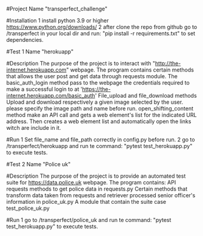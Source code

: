 #Project Name
"transperfect_challenge"

#Installation
1 install python 3.9 or higher https://www.python.org/downloads/
2 after clone the repo from github go to /transperfect in your local dir and run: "pip install -r requirements.txt" to set dependencies.  

#Test 1 Name
"herokuapp"

#Description
The purpose of the project is to interact with "http://the-internet.herokuapp.com" webpage. 
The program contains certain methods that allows the user post and get data through requests module. 
The basic_auth_login method pass to the webpage the credentials required to make a successful login to at 'https://the-internet.herokuapp.com/basic_auth' 
File_upload and file_download methods Upload and download respectively a given image selected by the user. please specify the image path and name before run.
open_shifting_content method make an API call and gets a web element's list for the indicated URL address. Then creates a web element list and automatically open the links witch are include in it.

#Run
1 Set file_name and file_path correctly in config.py before run.
2 go to /transperfect/herokuapp and run te command: "pytest test_herokuapp.py" to execute tests.

#Test 2 Name
"Police uk"

#Description
The purpose of the project is to provide an automated test suite for https://data.police.uk webpage. 
The program contains:
API requests methods to get police data in requests.py
Certain methods that transform data taken from requests and retriever processed senior officer's information in police_uk.py
A module that contain the suite case test_police_uk.py

#Run
1 go to /transperfect/police_uk and run te command: "pytest test_herokuapp.py" to execute tests.


